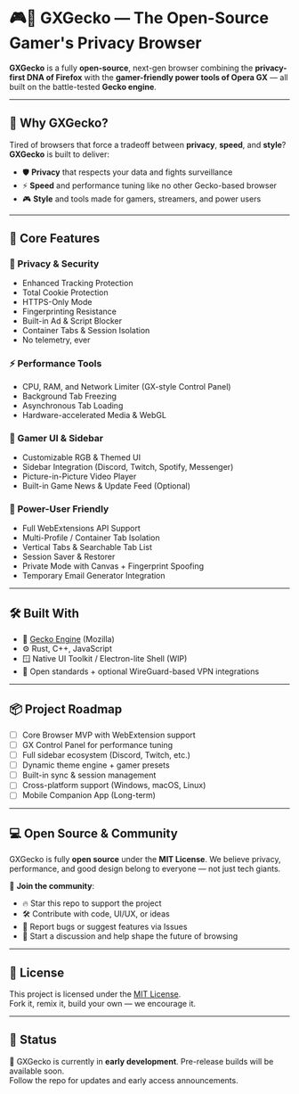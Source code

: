 # 🎮🦊 GXGecko — The Open-Source Gamer's Privacy Browser

**GXGecko** is a fully **open-source**, next-gen browser combining the **privacy-first DNA of Firefox** with the **gamer-friendly power tools of Opera GX** — all built on the battle-tested **Gecko engine**.

---

## 🧠 Why GXGecko?

Tired of browsers that force a tradeoff between **privacy**, **speed**, and **style**?  
**GXGecko** is built to deliver:

- 🛡️ **Privacy** that respects your data and fights surveillance
- ⚡ **Speed** and performance tuning like no other Gecko-based browser
- 🎮 **Style** and tools made for gamers, streamers, and power users

---

## 🚀 Core Features

### 🔐 Privacy & Security
- Enhanced Tracking Protection
- Total Cookie Protection
- HTTPS-Only Mode
- Fingerprinting Resistance
- Built-in Ad & Script Blocker
- Container Tabs & Session Isolation
- No telemetry, ever

### ⚡ Performance Tools
- CPU, RAM, and Network Limiter (GX-style Control Panel)
- Background Tab Freezing
- Asynchronous Tab Loading
- Hardware-accelerated Media & WebGL

### 🎨 Gamer UI & Sidebar
- Customizable RGB & Themed UI
- Sidebar Integration (Discord, Twitch, Spotify, Messenger)
- Picture-in-Picture Video Player
- Built-in Game News & Update Feed (Optional)

### 🧩 Power-User Friendly
- Full WebExtensions API Support
- Multi-Profile / Container Tab Isolation
- Vertical Tabs & Searchable Tab List
- Session Saver & Restorer
- Private Mode with Canvas + Fingerprint Spoofing
- Temporary Email Generator Integration

---

## 🛠️ Built With

- 🦎 [Gecko Engine](https://firefox-source-docs.mozilla.org/) (Mozilla)
- ⚙️ Rust, C++, JavaScript
- 🪟 Native UI Toolkit / Electron-lite Shell (WIP)
- 🔐 Open standards + optional WireGuard-based VPN integrations

---

## 📦 Project Roadmap

- [ ] Core Browser MVP with WebExtension support
- [ ] GX Control Panel for performance tuning
- [ ] Full sidebar ecosystem (Discord, Twitch, etc.)
- [ ] Dynamic theme engine + gamer presets
- [ ] Built-in sync & session management
- [ ] Cross-platform support (Windows, macOS, Linux)
- [ ] Mobile Companion App (Long-term)

---

## 💻 Open Source & Community

GXGecko is fully **open source** under the **MIT License**. We believe privacy, performance, and good design belong to everyone — not just tech giants.

👾 **Join the community**:
- 🔥 Star this repo to support the project
- 🛠️ Contribute with code, UI/UX, or ideas
- 🐞 Report bugs or suggest features via Issues
- 🧠 Start a discussion and help shape the future of browsing

---

## 📄 License

This project is licensed under the [MIT License](./LICENSE).  
Fork it, remix it, build your own — we encourage it.

---

## 📡 Status

🚧 GXGecko is currently in **early development**. Pre-release builds will be available soon.  
Follow the repo for updates and early access announcements.
